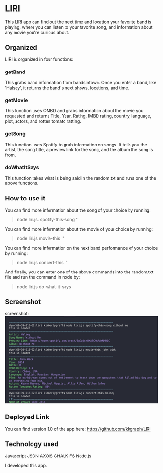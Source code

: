# LIRI
This LIRI app can find out the next time and location your favorite band is playing, where you can listen to your favorite song, and information about any movie you're curious about. 

## Organized 
LIRI is organized in four functions:
### getBand
This grabs band information from bandsintown. Once you enter a band, like 'Halsey', it returns the band's next shows, locations, and time.

### getMovie
This function uses OMBD and grabs information about the movie you requested and returns Title, Year, Rating, IMBD rating, country, language, plot, actors, and rotten tomato ratting. 

### getSong
This function uses Spotify to grab information on songs. It tells you the artist, the song title, a preview link for the song, and the album the song is from. 

### doWhatItSays
This function takes what is being said in the random.txt and runs one of the above functions.

## How to use it 

You can find more information about the song of your choice by running:
> node liri.js. spotify-this-song '<song-title>'

You can find more information about the movie of your choice by running:
> node liri.js movie-this '<movie-title>'

You can find more information on the next band performance of your choice by running:
> node liri.js concert-this '<artist-name>'

And finally, you can enter one of the above commands into the random.txt file and run the command in node by:
> node liri.js do-what-it-says

## Screenshot
screenshot:
 ![Screenshot](/screenshot.png)

## Deployed Link 
You can find version 1.0 of the app here: https://github.com/kkgraph/LIRI

## Technology used
Javascript
JSON
AXOIS
CHALK 
FS
Node.js

I developed this app. 
